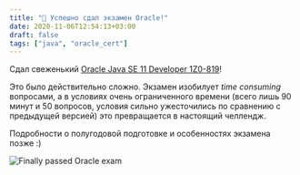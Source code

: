 ```yaml
---
title: "🥳 Успешно сдал экзамен Oracle!"
date: 2020-11-06T12:54:13+03:00
draft: false
tags: ["java", "oracle_cert"]
---
```


Сдал свеженький [Oracle Java SE 11 Developer 1Z0-819](https://education.oracle.com/java-se-11-developer/pexam_1Z0-819)!

Это было действительно сложно. Экзамен изобилует *time consuming* вопросами, а в условиях очень ограниченного времени (всего лишь 90 минут и 50 вопросов, условия сильно ужесточились по сравнению с предыдущей версией) это превращается в настоящий челлендж.

Подробности о полугодовой подготовке и особенностях экзамена позже :)

![Finally passed Oracle exam](/posts/images/passed-oracle-exam.jpg)
